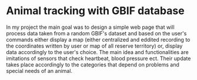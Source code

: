 # Animal tracking with GBIF database
In my project the main goal was to design a simple web page that will process data taken from a random GBIF's dataset and based on the user's commands either display a map (either centralized and eddited recording to the coordinates written by user or map of all reserve territory) or, display data accordingly to the user's choice. The main idea and functionalities are imitations of sensors that check heartbeat, blood pressure ect. Their update takes place accordingly to the categories that depend on problems and special needs of an animal.
